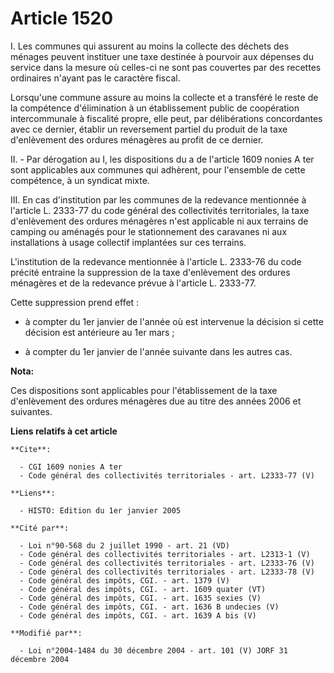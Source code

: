 # Article 1520

I. Les communes qui assurent au moins la collecte des déchets des ménages peuvent instituer une taxe destinée à pourvoir aux
dépenses du service dans la mesure où celles-ci ne sont pas couvertes par des recettes ordinaires n'ayant pas le caractère
fiscal.

Lorsqu'une commune assure au moins la collecte et a transféré le reste de la compétence d'élimination à un établissement
public de coopération intercommunale à fiscalité propre, elle peut, par délibérations concordantes avec ce dernier, établir
un reversement partiel du produit de la taxe d'enlèvement des ordures ménagères au profit de ce dernier.

II. - Par dérogation au I, les dispositions du a de l'article 1609 nonies A ter sont applicables aux communes qui adhèrent,
pour l'ensemble de cette compétence, à un syndicat mixte.

III. En cas d'institution par les communes de la redevance mentionnée à l'article L. 2333-77 du code général des
collectivités territoriales, la taxe d'enlèvement des ordures ménagères n'est applicable ni aux terrains de camping ou
aménagés pour le stationnement des caravanes ni aux installations à usage collectif implantées sur ces terrains.

L'institution de la redevance mentionnée à l'article L. 2333-76 du code précité entraine la suppression de la taxe
d'enlèvement des ordures ménagères et de la redevance prévue à l'article L. 2333-77.

Cette suppression prend effet :

- à compter du 1er janvier de l'année où est intervenue la décision si cette décision est antérieure au 1er mars ;

- à compter du 1er janvier de l'année suivante dans les autres cas.

**Nota:**

Ces dispositions sont applicables pour l'établissement de la taxe d'enlèvement des ordures ménagères due au titre des années
2006 et suivantes.

**Liens relatifs à cet article**

	**Cite**:

	  - CGI 1609 nonies A ter
	  - Code général des collectivités territoriales - art. L2333-77 (V)

	**Liens**:

	  - HISTO: Edition du 1er janvier 2005

	**Cité par**:

	  - Loi n°90-568 du 2 juillet 1990 - art. 21 (VD)
	  - Code général des collectivités territoriales - art. L2313-1 (V)
	  - Code général des collectivités territoriales - art. L2333-76 (V)
	  - Code général des collectivités territoriales - art. L2333-78 (V)
	  - Code général des impôts, CGI. - art. 1379 (V)
	  - Code général des impôts, CGI. - art. 1609 quater (VT)
	  - Code général des impôts, CGI. - art. 1635 sexies (V)
	  - Code général des impôts, CGI. - art. 1636 B undecies (V)
	  - Code général des impôts, CGI. - art. 1639 A bis (V)

	**Modifié par**:

	  - Loi n°2004-1484 du 30 décembre 2004 - art. 101 (V) JORF 31 décembre 2004
